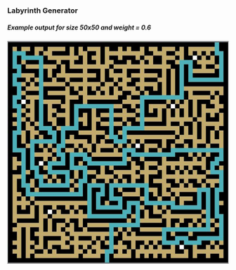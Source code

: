 ### Labyrinth Generator

##### Example output for size 50x50 and weight = 0.6

<img src="./docs/lab_example_image.png" alt="Example image"/>

